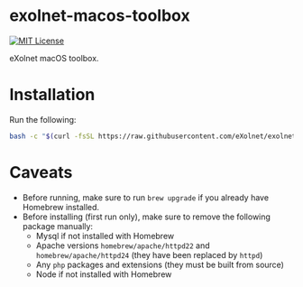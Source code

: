 exolnet-macos-toolbox
=====================

[![MIT License](https://img.shields.io/badge/license-MIT-8469ad.svg)](https://tldrlegal.com/license/mit-license)

eXolnet macOS toolbox.

Installation
============

Run the following:

```bash
bash -c "$(curl -fsSL https://raw.githubusercontent.com/eXolnet/exolnet-macos-toolbox/master/bootstrap)"
```

Caveats
=======

* Before running, make sure to run `brew upgrade` if you already have Homebrew installed.
* Before installing (first run only), make sure to remove the following package manually:
  * Mysql if not installed with Homebrew
  * Apache versions `homebrew/apache/httpd22` and `homebrew/apache/httpd24` (they have been replaced by `httpd`)
  * Any `php` packages and extensions (they must be built from source)
  * Node if not installed with Homebrew
